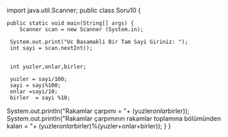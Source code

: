 import java.util.Scanner;
public class Soru10 {

	public static void main(String[] args) {
		Scanner scan = new Scanner (System.in);		
	
     System.out.print("Uc Basamakli Bir Tam Sayi Giriniz: ");
     int sayi = scan.nextInt();

     
     int yuzler,onlar,birler;
     
     yuzler = sayi/100;
     sayi = sayi%100;
     onlar =sayi/10;
     birler  = sayi %10;    
    		 
System.out.println("Rakamlar çarpımı = "+ (yuzler*onlar*birler));
System.out.println("Rakamlar çarpımının rakamlar toplamına bölümünden kalan = "+ (yuzler*onlar*birler)%(yuzler+onlar+birler));
}
}
